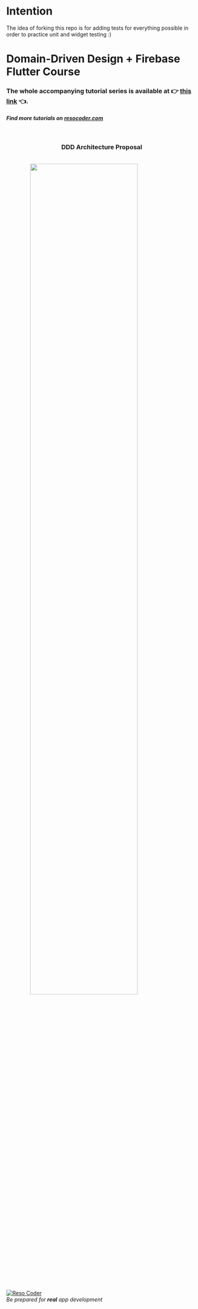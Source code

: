 # Intention
The idea of forking this repo is for adding tests for everything possible in order to practice unit and widget testing :)

# Domain-Driven Design + Firebase Flutter Course

### The whole accompanying tutorial series is available at :point_right: [this link](https://resocoder.com/flutter-firebase-ddd-course) :point_left:.

#### _Find more tutorials on [resocoder.com](https://resocoder.com)_

<br />

<h3 align="center">DDD Architecture Proposal</h3>

<br />

<img src="./ddd-architecture-proposal.svg" style="display: block; margin-left: auto; margin-right: auto; width: 75%;"/>

<br />
<br />

[![Reso Coder](https://resocoder.com/wp-content/uploads/2019/09/logo_with_text_signature.png)](https://resocoder.com)
<br />
_Be prepared for **real** app development_
